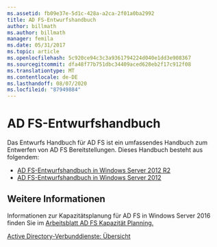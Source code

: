 ```yaml
---
ms.assetid: fb09e37e-5d1c-428a-a2ca-2f01a0ba2992
title: AD FS-Entwurfshandbuch
author: billmath
ms.author: billmath
manager: femila
ms.date: 05/31/2017
ms.topic: article
ms.openlocfilehash: 5c920ce94c3c3a9361794224d040e1dd3e908367
ms.sourcegitcommit: dfa48f77b751dbc34409aced628eb2f17c912f08
ms.translationtype: MT
ms.contentlocale: de-DE
ms.lasthandoff: 08/07/2020
ms.locfileid: "87949884"
---
```

# <a name="ad-fs-design-guide"></a>AD FS-Entwurfshandbuch



Das Entwurfs Handbuch für AD FS ist ein umfassendes Handbuch zum Entwerfen von AD FS Bereitstellungen.  Dieses Handbuch besteht aus folgendem:

-   [AD FS-Entwurfshandbuch in Windows Server 2012 R2](AD-FS-Design-Guide-in-Windows-Server-2012-R2.md)
-   [AD FS-Entwurfshandbuch in Windows Server 2012](AD-FS-Design-Guide-in-Windows-Server-2012.md)



## <a name="see-also"></a>Weitere Informationen
Informationen zur Kapazitätsplanung für AD FS in Windows Server 2016 finden Sie im [Arbeitsblatt AD FS Kapazität Planning.](https://adfsdocs.blob.core.windows.net/adfs/ADFSCapacity2016.xlsx)

[Active Directory-Verbunddienste: Übersicht](../../Active-Directory-Federation-Services.md)
